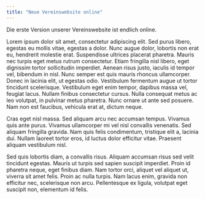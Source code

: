 ```yaml
---
title: "Neue Vereinswebsite online"
---
```


Die erste Version unserer Vereinswebsite ist endlich online.

Lorem ipsum dolor sit amet, consectetur adipiscing elit. Sed purus libero, egestas eu mollis vitae, egestas a dolor.
Nunc augue dolor, lobortis non erat eu, hendrerit molestie erat. Suspendisse ultrices placerat pharetra. Mauris nec
turpis eget metus rutrum consectetur. Etiam fringilla nisl libero, eget dignissim tortor sollicitudin imperdiet. Aenean
risus justo, iaculis id tempor vel, bibendum in nisl. Nunc semper est quis mauris rhoncus ullamcorper. Donec in lacinia
elit, ut egestas odio. Vestibulum fermentum augue ut tortor tincidunt scelerisque. Vestibulum eget enim tempor, dapibus
massa vel, feugiat lacus. Nullam finibus consectetur cursus. Nulla consequat metus ac leo volutpat, in pulvinar metus
pharetra. Nunc ornare ut ante sed posuere. Nam non est faucibus, vehicula erat at, dictum neque.

Cras eget nisl massa. Sed aliquam arcu nec accumsan tempus. Vivamus quis ante purus. Vivamus ullamcorper mi vel nisl
convallis venenatis. Sed aliquam fringilla gravida. Nam quis felis condimentum, tristique elit a, lacinia dui. Nullam
laoreet tortor eros, id luctus dolor efficitur vitae. Praesent aliquam vestibulum nisl.

Sed quis lobortis diam, a convallis risus. Aliquam accumsan risus sed velit tincidunt egestas. Mauris ut turpis sed
sapien suscipit imperdiet. Proin id pharetra neque, eget finibus diam. Nam tortor orci, aliquet vel aliquet ut, viverra
sit amet felis. Proin ac nulla turpis. Nam lacus enim, gravida non efficitur nec, scelerisque non arcu. Pellentesque ex
ligula, volutpat eget suscipit non, elementum id felis.
